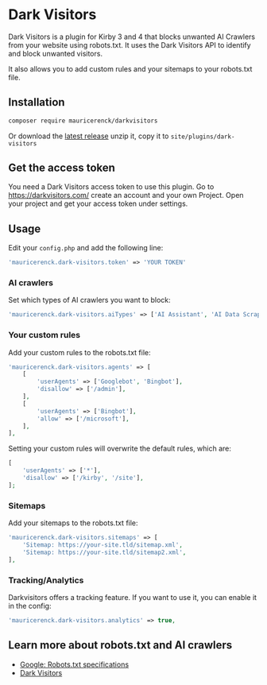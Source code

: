 # Dark Visitors

Dark Visitors is a plugin for Kirby 3 and 4 that blocks unwanted AI Crawlers from your website using robots.txt. It uses the Dark Visitors API to identify and block unwanted visitors.

It also allows you to add custom rules and your sitemaps to your robots.txt file.

## Installation

```bash
composer require mauricerenck/darkvisitors
```

Or download the [latest release](https://github.com/mauricerenck/dark-visitors/releases) unzip it, copy it to `site/plugins/dark-visitors`

## Get the access token

You need a Dark Visitors access token to use this plugin.
Go to https://darkvisitors.com/ create an account and your own Project. Open your project and get your access token under settings.

## Usage

Edit your `config.php` and add the following line:

```php
'mauricerenck.dark-visitors.token' => 'YOUR TOKEN'
```

### AI crawlers

Set which types of AI crawlers you want to block:

```php
'mauricerenck.dark-visitors.aiTypes' => ['AI Assistant', 'AI Data Scraper', 'AI Search Crawler'],
```

### Your custom rules

Add your custom rules to the robots.txt file:

```php
'mauricerenck.dark-visitors.agents' => [
    [
        'userAgents' => ['Googlebot', 'Bingbot'],
        'disallow' => ['/admin'],
    ],
    [
        'userAgents' => ['Bingbot'],
        'allow' => ['/microsoft'],
    ],
],
```

Setting your custom rules will overwrite the default rules, which are:

```php
[
    'userAgents' => ['*'],
    'disallow' => ['/kirby', '/site'],
];
```

### Sitemaps

Add your sitemaps to the robots.txt file:

```php
'mauricerenck.dark-visitors.sitemaps' => [
    'Sitemap: https://your-site.tld/sitemap.xml',
    'Sitemap: https://your-site.tld/sitemap2.xml',
],
```

### Tracking/Analytics

Darkvisitors offers a tracking feature. If you want to use it, you can enable it in the config:

```php
'mauricerenck.dark-visitors.analytics' => true,
```

## Learn more about robots.txt and AI crawlers

-   [Google: Robots.txt specifications](https://developers.google.com/search/docs/advanced/robots/robots_txt)
-   [Dark Visitors](https://darkvisitors.com/)
